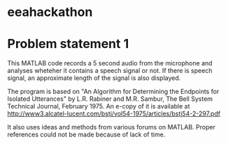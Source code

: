 eeahackathon
============

Problem statement 1
===================

This MATLAB code records a 5 second audio from the microphone and analyses wheteher it contains a speech signal or not. If there is speech signal, an approximate length of the signal is also displayed.

The program is based on "An Algorithm for Determining the Endpoints for Isolated Utterances" by L.R. Rabiner and M.R. Sambur, The Bell System Technical Journal, February 1975. An e-copy of it is available at http://www3.alcatel-lucent.com/bstj/vol54-1975/articles/bstj54-2-297.pdf

It also uses ideas and methods from various forums on MATLAB. Proper references could not be made because of lack of time.
